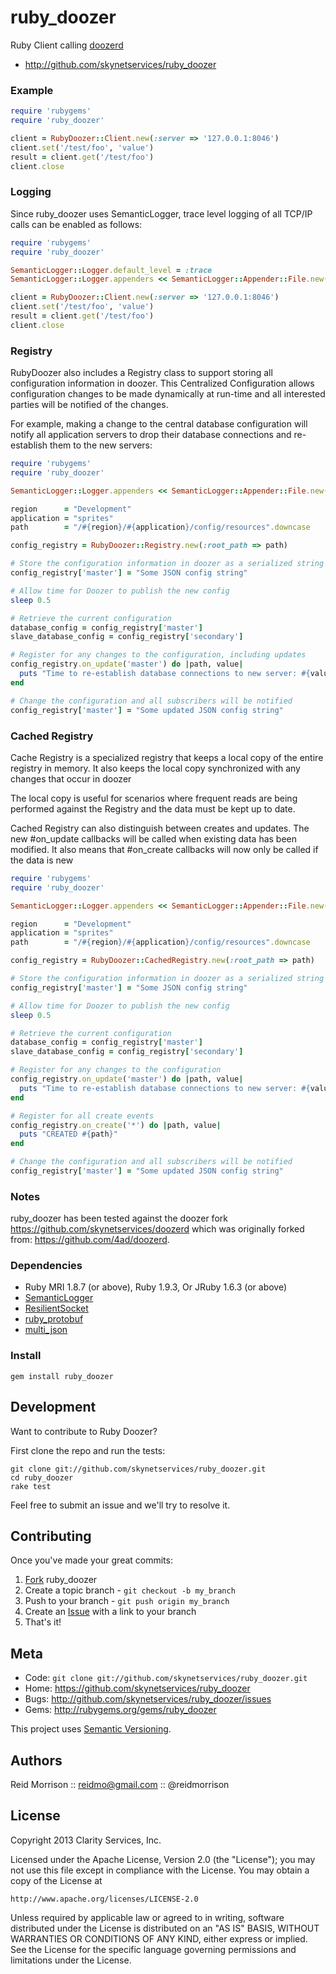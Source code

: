 ruby_doozer
===========

Ruby Client calling [doozerd](https://github.com/skynetservices/doozerd)

* http://github.com/skynetservices/ruby_doozer

### Example

```ruby
require 'rubygems'
require 'ruby_doozer'

client = RubyDoozer::Client.new(:server => '127.0.0.1:8046')
client.set('/test/foo', 'value')
result = client.get('/test/foo')
client.close
```

### Logging

Since ruby_doozer uses SemanticLogger, trace level logging of all TCP/IP
calls can be enabled as follows:

```ruby
require 'rubygems'
require 'ruby_doozer'

SemanticLogger::Logger.default_level = :trace
SemanticLogger::Logger.appenders << SemanticLogger::Appender::File.new('doozer.log')

client = RubyDoozer::Client.new(:server => '127.0.0.1:8046')
client.set('/test/foo', 'value')
result = client.get('/test/foo')
client.close
```

### Registry

RubyDoozer also includes a Registry class to support storing all configuration
information in doozer. This Centralized Configuration allows configuration changes
to be made dynamically at run-time and all interested parties will be notified
of the changes.

For example, making a change to the central database configuration will notify
all application servers to drop their database connections and re-establish them
to the new servers:

```ruby
require 'rubygems'
require 'ruby_doozer'

SemanticLogger::Logger.appenders << SemanticLogger::Appender::File.new('registry.log')

region      = "Development"
application = "sprites"
path        = "/#{region}/#{application}/config/resources".downcase

config_registry = RubyDoozer::Registry.new(:root_path => path)

# Store the configuration information in doozer as a serialized string
config_registry['master'] = "Some JSON config string"

# Allow time for Doozer to publish the new config
sleep 0.5

# Retrieve the current configuration
database_config = config_registry['master']
slave_database_config = config_registry['secondary']

# Register for any changes to the configuration, including updates
config_registry.on_update('master') do |path, value|
  puts "Time to re-establish database connections to new server: #{value}"
end

# Change the configuration and all subscribers will be notified
config_registry['master'] = "Some updated JSON config string"
```

### Cached Registry

Cache Registry is a specialized registry that keeps a local copy of the entire
registry in memory. It also keeps the local copy synchronized with any changes
that occur in doozer

The local copy is useful for scenarios where frequent reads are being
performed against the Registry and the data must be kept up to date.

Cached Registry can also distinguish between creates and updates.
The new #on_update callbacks will be called when existing data has been modified.
It also means that #on_create callbacks will now only be called if the data is new

```ruby
require 'rubygems'
require 'ruby_doozer'

SemanticLogger::Logger.appenders << SemanticLogger::Appender::File.new('registry.log')

region      = "Development"
application = "sprites"
path        = "/#{region}/#{application}/config/resources".downcase

config_registry = RubyDoozer::CachedRegistry.new(:root_path => path)

# Store the configuration information in doozer as a serialized string
config_registry['master'] = "Some JSON config string"

# Allow time for Doozer to publish the new config
sleep 0.5

# Retrieve the current configuration
database_config = config_registry['master']
slave_database_config = config_registry['secondary']

# Register for any changes to the configuration
config_registry.on_update('master') do |path, value|
  puts "Time to re-establish database connections to new server: #{value}"
end

# Register for all create events
config_registry.on_create('*') do |path, value|
  puts "CREATED #{path}"
end

# Change the configuration and all subscribers will be notified
config_registry['master'] = "Some updated JSON config string"
```

### Notes

ruby_doozer has been tested against the doozer fork https://github.com/skynetservices/doozerd
which was originally forked from: https://github.com/4ad/doozerd.

### Dependencies

- Ruby MRI 1.8.7 (or above), Ruby 1.9.3,  Or JRuby 1.6.3 (or above)
- [SemanticLogger](http://github.com/ClarityServices/semantic_logger)
- [ResilientSocket](https://github.com/ClarityServices/resilient_socket)
- [ruby_protobuf](https://github.com/macks/ruby-protobuf)
- [multi_json](https://github.com/intridea/multi_json)

### Install

    gem install ruby_doozer

Development
-----------

Want to contribute to Ruby Doozer?

First clone the repo and run the tests:

    git clone git://github.com/skynetservices/ruby_doozer.git
    cd ruby_doozer
    rake test

Feel free to submit an issue and we'll try to resolve it.

Contributing
------------

Once you've made your great commits:

1. [Fork](http://help.github.com/forking/) ruby_doozer
2. Create a topic branch - `git checkout -b my_branch`
3. Push to your branch - `git push origin my_branch`
4. Create an [Issue](http://github.com/skynetservices/ruby_doozer/issues) with a link to your branch
5. That's it!

Meta
----

* Code: `git clone git://github.com/skynetservices/ruby_doozer.git`
* Home: <https://github.com/skynetservices/ruby_doozer>
* Bugs: <http://github.com/skynetservices/ruby_doozer/issues>
* Gems: <http://rubygems.org/gems/ruby_doozer>

This project uses [Semantic Versioning](http://semver.org/).

Authors
-------

Reid Morrison :: reidmo@gmail.com :: @reidmorrison

License
-------

Copyright 2013 Clarity Services, Inc.

Licensed under the Apache License, Version 2.0 (the "License");
you may not use this file except in compliance with the License.
You may obtain a copy of the License at

    http://www.apache.org/licenses/LICENSE-2.0

Unless required by applicable law or agreed to in writing, software
distributed under the License is distributed on an "AS IS" BASIS,
WITHOUT WARRANTIES OR CONDITIONS OF ANY KIND, either express or implied.
See the License for the specific language governing permissions and
limitations under the License.
